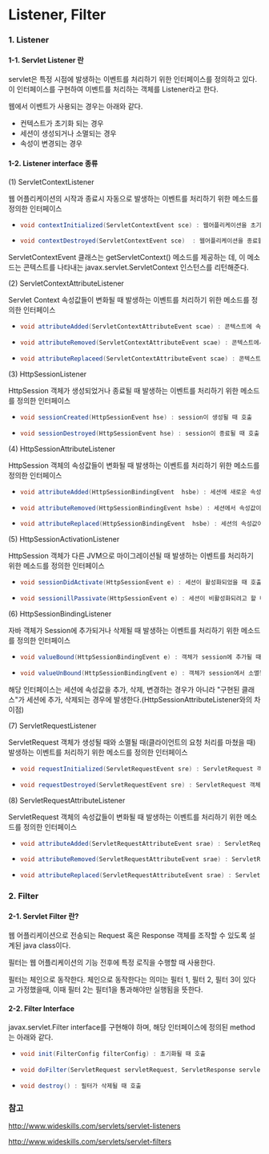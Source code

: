 # Listener, Filter

### 1. Listener

#### 1-1. Servlet Listener 란

servlet은 특정 시점에 발생하는 이벤트를 처리하기 위한 인터페이스를 정의하고 있다. 이 인터페이스를 구현하여 이벤트를 처리하는 객체를 Listener라고 한다.



웹에서 이벤트가 사용되는 경우는 아래와 같다.

- 컨텍스트가 초기화 되는 경우
- 세션이 생성되거나 소멸되는 경우
- 속성이 변경되는 경우



#### 1-2. Listener interface 종류

(1) ServletContextListener

웹 어플리케이션의 시작과 종료시 자동으로 발생하는 이벤트를 처리하기 위한 메소드를 정의한 인터페이스

- ```java
  void contextInitialized(ServletContextEvent sce) : 웹어플리케이션을 초기화할 때 호출
  ```

- ```java
  void contextDestroyed(ServletContextEvent sce)  : 웹어플리케이션을 종료할 때 호출
  ```

ServletContextEvent 클래스는 getServletContext() 메소드를 제공하는 데, 이 메소드는 콘텍스트를 나타내는 javax.servlet.ServletContext 인스턴스를 리턴해준다.



(2) ServletContextAttributeListener

Servlet Context 속성값들이 변화될 때 발생하는 이벤트를 처리하기 위한 메소드를 정의한 인터페이스

- ```java
  void attributeAdded(ServletContextAttributeEvent scae) : 콘텍스트에 속성이 추가될 때 호출
  ```

- ```java
  void attributeRemoved(ServletContextAttributeEvent scae) : 콘텍스트에서 속성이 삭제될 때 호출
  ```

- ```java
  void attributeReplaceed(ServletContextAttributeEvent scae) : 콘텍스트의 속성값이 변경될 때 호출
  ```



(3) HttpSessionListener

HttpSession 객체가 생성되었거나 종료될 때 발생하는 이벤트를 처리하기 위한 메소드를 정의한 인터페이스

- ```java
  void sessionCreated(HttpSessionEvent hse) : session이 생성될 때 호출
  ```

- ```java
  void sessionDestroyed(HttpSessionEvent hse) : session이 종료될 때 호출
  ```



(4) HttpSessionAttributeListener

HttpSession 객체의 속성값들이 변화될 때 발생하는 이벤트를 처리하기 위한 메소드를 정의한 인터페이스

- ```java
  void attributeAdded(HttpSessionBindingEvent  hsbe) : 세션에 새로운 속성값이 추가될 때 호출
  ```

- ```java
  void attributeRemoved(HttpSessionBindingEvent hsbe) : 세션에서 속성값이 삭제될 때 호출
  ```

- ```java
  void attributeReplaced(HttpSessionBindingEvent  hsbe) : 세션의 속성값이 변경될 때 호출
  ```



(5) HttpSessionActivationListener

HttpSession 객체가 다른 JVM으로 마이그레이션될 때 발생하는 이벤트를  처리하기 위한 메소드를 정의한 인터페이스

- ```java
  void sessionDidActivate(HttpSessionEvent e) : 세션이 활성화되었을 때 호출
  ```

- ```java
  void sessionillPassivate(HttpSessionEvent e) : 세션이 비활성화되려고 할 때 호출
  ```



(6) HttpSessionBindingListener

자바 객체가 Session에 추가되거나 삭제될 때 발생하는 이벤트를 처리하기 위한 메소드를 정의한 인터페이스

- ```java
  void valueBound(HttpSessionBindingEvent e) : 객체가 session에 추가될 때 호출
  ```

- ```java
  void valueUnBound(HttpSessionBindingEvent e) : 객체가 session에서 소멸될 때 호출
  ```

해당 인터페이스는 세션에 속성값을 추가, 삭제, 변경하는 경우가 아니라 "구현된 클래스"가 세션에 추가, 삭제되는 경우에 발생한다.(HttpSessionAttributeListener와의 차이점)



(7) ServletRequestListener

ServletRequest 객체가 생성될 때와 소멸될 때(클라이언트의 요청 처리를 마쳤을 때) 발생하는 이벤트를 처리하기 위한 메소드를 정의한 인터페이스

- ```java
  void requestInitialized(ServletRequestEvent sre) : ServletRequest 객체가 생성될 때 호출
  ```

- ```java
  void requestDestroyed(ServletRequestEvent sre) : ServletRequest 객체가 소멸될 때 호출
  ```



(8) ServletRequestAttributeListener

ServletRequest 객체의 속성값들이 변화될 때 발생하는 이벤트를 처리하기 위한 메소드를 정의한 인터페이스

- ```java
  void attributeAdded(ServletRequestAttributeEvent srae) : ServletRequest  객체에 새로운 속성값이 추가될 때 호출
  ```

- ```java
  void attributeRemoved(ServletRequestAttributeEvent srae) : ServletRequest  객체 속성값이 삭제될 때 호출
  ```

- ```java
  void attributeReplaced(ServletRequestAttributeEvent srae) : ServletRequest  객체 속성값이 변경될 때 호출
  ```



### 2. Filter

#### 2-1. Servlet Filter 란?

웹 어플리케이션으로 전송되는 Request 혹은 Response 객체를 조작할 수 있도록 설계된 java class이다.

필터는 웹 어플리케이션의 기능 전후에 특정 로직을 수행할 때 사용한다.

필터는 체인으로 동작한다. 체인으로 동작한다는 의미는 필터 1, 필터 2, 필터 3이 있다고 가정했을때, 이때 필터 2는 필터1을 통과해야만 실행됨을 뜻한다.



#### 2-2. Filter Interface

javax.servlet.Filter interface를 구현해야 하며, 해당 인터페이스에 정의된 method는 아래와 같다.

- ```java
  void init(FilterConfig filterConfig) : 초기화될 때 호출
  ```

- ```java
  void doFilter(ServletRequest servletRequest, ServletResponse servletResponse, FilterChain filterChain) : 체인을 따라 다음 필터로 이동한다. 체인 마지막에는 클라이언트가 요청한 최종 자원이 존재하게 된다.
  ```

- ```java
  void destroy() : 필터가 삭제될 때 호출
  ```



### 참고

<http://www.wideskills.com/servlets/servlet-listeners>

<http://www.wideskills.com/servlets/servlet-filters>